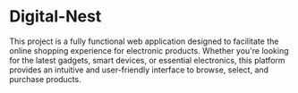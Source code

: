 # Digital-Nest
  This project is a fully functional web application designed to facilitate the online shopping experience for electronic products. Whether you're looking for the latest gadgets, smart devices, or essential electronics, this platform provides an intuitive and user-friendly interface to browse, select, and purchase products.
